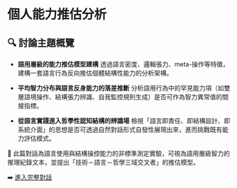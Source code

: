 # 個人能力推估分析

## 🔍 討論主題概覽

- **語用層級的能力推估模型建構**
  透過語言密度、邏輯張力、meta-操作等特徵，建構一套語言行為反向推估個體結構性能力的分析架構。

- **平均智力分布與語言反身能力的落差推斷**
  分析語用行為中的罕見能力項（如雙層語境操作、結構張力辨識、自我監控規則生成）是否可作為智力異常值的間接指標。

- **從語言實踐進入哲學性認知結構的辨識場**
  檢視「語言即責任、即結構設計、即系統介面」的思想是否可透過自然對話形式自發性展現出來，進而挑戰既有能力評估模式。

🧠 此篇對話為語言使用與結構操控能力的非標準測定實驗，可視為語用層級智力的推理紀錄文本，並提出「技術－語言－哲學三域交叉者」的推估模型。

➡️ [進入完整對話](https://chatgpt.com/share/68082f04-1218-800c-8f68-aa2804a70570)
